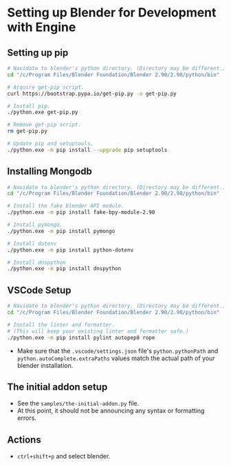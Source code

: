# Setting up Blender for Development with Engine

## Setting up pip

``` bash
# Navidate to blender's python directory. (Directory may be different.)
cd "/c/Program Files/Blender Foundation/Blender 2.90/2.90/python/bin"

# Acquire get-pip script.
curl https://bootstrap.pypa.io/get-pip.py -o get-pip.py

# Install pip.
./python.exe get-pip.py

# Remove get-pip script.
rm get-pip.py

# Update pip and setuptools.
./python.exe -m pip install --upgrade pip setuptools
```

## Installing Mongodb

``` bash
# Navidate to blender's python directory. (Directory may be different.)
cd "/c/Program Files/Blender Foundation/Blender 2.90/2.90/python/bin"

# Install the fake blender API module.
./python.exe -m pip install fake-bpy-module-2.90

# Install pymongo.
./python.exe -m pip install pymongo

# Install dotenv
./python.exe -m pip install python-dotenv

# Install dnspython
./python.exe -m pip install dnspython
```

## VSCode Setup

``` bash
# Navidate to blender's python directory. (Directory may be different.)
cd "/c/Program Files/Blender Foundation/Blender 2.90/2.90/python/bin"

# Install the linter and formatter.
# (This will keep your existing linter and formatter safe.)
./python.exe -m pip install pylint autopep8 rope
```

- Make sure that the `.vscode/settings.json` file's `python.pythonPath` and `python.autoComplete.extraPaths` values match the actual path of your blender installation.

## The initial addon setup

- See the `samples/the-initial-addon.py` file.
- At this point, it should not be announcing any syntax or formatting errors.

## Actions

- `ctrl+shift+p` and select blender.
